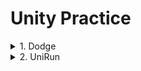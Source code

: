 # Unity Practice


<details markdown="1">
<summary>1. Dodge</summary>

 ------------------------
<details markdown="1">
<summary>목차</summary>

1. [게임 설명](#게임 설명)
2. [method/class](#method/class)

</details>

## 게임 설명
>사방에서 날아오는 총알을 가능한 한 피하는 탄막 슈팅 게임.
>>1. 플레이어 주변은 벽으로 막혀 있고, 바닥은 계속 회전한다. 사방에 배치된 붉은 기둥이 플레이어를 향해 총알을 발사한다.<br>2. 총알은 플레이어의 최근 위치로 발사된다.<br>3. 플레이어가 버틴 시간이 UI로 표시된다.<br>4. 총알에 맞아 플레이어가 죽으면 게임오버 텍스트와 최고기록이 표시된다. 게임오버 시 R 키를 누르면 게임을 재시작한다.<br>

## method/class
 
 
 
 ------------------------
</details>


<details markdown="1">
<summary>2. UniRun</summary>

 ------------------------
<details markdown="1">
<summary>목차</summary>

1. [게임 설명](#게임 설명)
2. [method/class](#method/class)

</details>

## 게임 설명

## method/class
 
 
  ------------------------
</details>
